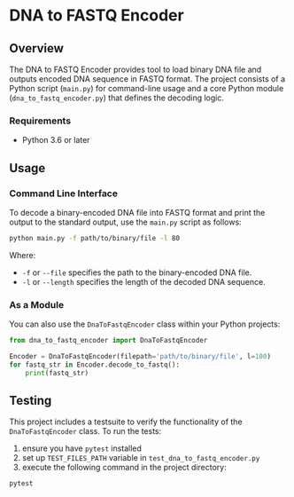 # DNA to FASTQ Encoder

## Overview

The DNA to FASTQ Encoder provides tool to load binary DNA file and outputs encoded DNA sequence in FASTQ format. The project consists of a Python script (`main.py`) for command-line usage and a core Python module (`dna_to_fastq_encoder.py`) that defines the decoding logic.

### Requirements

- Python 3.6 or later

## Usage

### Command Line Interface

To decode a binary-encoded DNA file into FASTQ format and print the output to the standard output, use the `main.py` script as follows:

```bash
python main.py -f path/to/binary/file -l 80
```

Where:
- `-f` or `--file` specifies the path to the binary-encoded DNA file.
- `-l` or `--length` specifies the length of the decoded DNA sequence.

### As a Module

You can also use the `DnaToFastqEncoder` class within your Python projects:

```python
from dna_to_fastq_encoder import DnaToFastqEncoder

Encoder = DnaToFastqEncoder(filepath='path/to/binary/file', l=100)
for fastq_str in Encoder.decode_to_fastq():
    print(fastq_str)
```

## Testing

This project includes a testsuite to verify the functionality of the `DnaToFastqEncoder` class. To run the tests:

1. ensure you have `pytest` installed
2. set up `TEST_FILES_PATH` variable in `test_dna_to_fastq_encoder.py`
3. execute the following command in the project directory:

```bash
pytest
```

